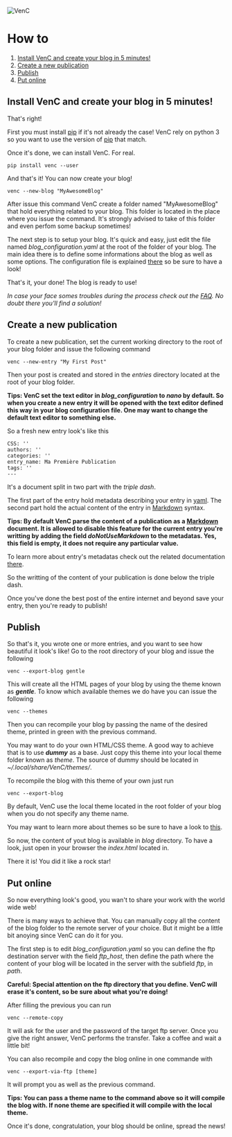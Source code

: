 ![VenC](http://download.tuxfamily.org/dsalem/img/2017_-_Denis_Salem_-_CC_By_SA_-_VenC-logo.svg "VenC")

# How to

1. [Install VenC and create your blog in 5 minutes!](#install-venc-and-create-your-blog-in-5-minutes)
2. [Create a new publication](#create-a-new-publication)
3. [Publish](#publish)
4. [Put online](#put-online)

## Install VenC and create your blog in 5 minutes!

That's right!

First you must install [pip](https://pypi.python.org/pypi/pip) if it's not already the case! VenC rely on python 3 so you want to use the version of [pip](https://pypi.python.org/pypi/pip) that match.

Once it's done, we can install VenC. For real.

	pip install venc --user

And that's it! You can now create your blog!

	venc --new-blog "MyAwesomeBlog"

After issue this command VenC create a folder named "MyAwesomeBlog" that hold everything related to your blog. This folder is located in the place where you issue the command. It's strongly advised to take of this folder and even perfom some backup sometimes!

The next step is to setup your blog. It's quick and easy, just edit the file named *blog_configuration.yaml* at the root of the folder of your blog. The main idea there is to define some informations about the blog as well as some options. The configuration file is explained [there](EN.md#main-config-file) so be sure to have a look!

That's it, your done! The blog is ready to use!

_In case your face somes troubles during the process check out the [FAQ](https://framagit.org/denissalem/VenC/blob/master/doc/faqFR.md). No doubt there you'll find a solution!_

## Create a new publication

To create a new publication, set the current working directory to the root of your blog folder and issue the following command

	venc --new-entry "My First Post"

Then your post is created and stored in the *entries* directory located at the root of your blog folder.

__Tips: VenC set the text editor in *blog_configuration* to _nano_ by default. So when you create a new entry it will be opened with the text editor defined this way in your blog configuration file. One may want to change the default text editor to something else.__

So a fresh new entry look's like this

	CSS: ''
	authors: ''
	categories: ''
	entry_name: Ma Première Publication
	tags: ''
	---

It's a document split in two part with the _triple dash_.

The first part of the entry hold metadata describing your entry in [yaml](http://www.yaml.org/). The second part hold the actual content of the entry in [Markdown](https://daringfireball.net/projects/markdown/) syntax.

__Tips: By default VenC parse the content of a publication as a [Markdown](https://daringfireball.net/projects/markdown/) document. It is allowed to disable this feature for the current entry you're writting by adding the field _doNotUseMarkdown_ to the metadatas. Yes, this field is empty, it does not require any particular value.__

To learn more about entry's metadatas check out the related documentation [there](EN.md#publications).

So the writting of the content of your publication is done below the triple dash.

Once you've done the best post of the entire internet and beyond save your entry, then you're ready to publish!

## Publish

So that's it, you wrote one or more entries, and you want to see how beautiful it look's like! Go to the root directory of your blog and issue the following

	venc --export-blog gentle

This will create all the HTML pages of your blog by using the theme known as __*gentle*__. To know which available themes we do have you can issue the following

	venc --themes

Then you can recompile your blog by passing the name of the desired theme, printed in green with the previous command.

You may want to do your own HTML/CSS theme. A good way to achieve that is to use __*dummy*__ as a base. Just copy this theme into your local theme folder known as _theme_. The source of dummy should be located in _~/.local/share/VenC/themes/_.

To recompile the blog with this theme of your own just run

	venc --export-blog

By default, VenC use the local theme located in the root folder of your blog when you do not specify any theme name.

You may want to learn more about themes so be sure to have a look to [this](EN.md#themes).

So now, the content of yout blog is available in _blog_ directory. To have a look, just open in your browser the _index.html_ located in.

There it is! You did it like a rock star!

## Put online

So now everything look's good, you wan't to share your work with the world wide web!

There is many ways to achieve that. You can manually copy all the content of the blog folder to the remote server of your choice. But it might be a little bit anoying since VenC can do it for you.

The first step is to edit *blog_configuration.yaml* so you can define the ftp destination server with the field *ftp_host*, then define the path where the content of your blog will be located in the server with the subfield _ftp_, in _path_.


__Careful: Special attention on the ftp directory that you define. VenC will erase it's content, so be sure about what you're doing!__

After filling the previous you can run

	venc --remote-copy

It will ask for the user and the password of the target ftp server. Once you give the right answer, VenC performs the transfer. Take a coffee and wait a little bit!

You can also recompile and copy the blog online in one commande with

	venc --export-via-ftp [theme]

It will prompt you as well as the previous command.

__Tips: You can pass a theme name to the command above so it will compile the blog with. If none theme are specified it will compile with the local theme.__

Once it's done, congratulation, your blog should be online, spread the news!

